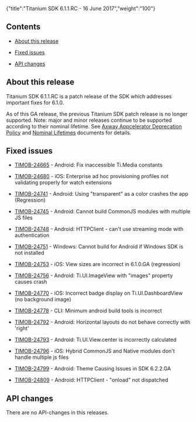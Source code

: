 {"title":"Titanium SDK 6.1.1.RC - 16 June 2017","weight":"100"}

## Contents

* [About this release](#Aboutthisrelease)

* [Fixed issues](#Fixedissues)

* [API changes](#APIchanges)


## About this release

Titanium SDK 6.1.1.RC is a patch release of the SDK which addresses important fixes for 6.1.0.

As of this GA release, the previous Titanium SDK patch release is no longer supported. Note: major and minor releases continue to be supported according to their nominal lifetime. See [Axway Appcelerator Deprecation Policy](/docs/appc/AMPLIFY_Appcelerator_Services_Overview/Axway_Appcelerator_Deprecation_Policy/) and [Nominal Lifetimes](/docs/appc/AMPLIFY_Appcelerator_Services_Overview/Axway_Appcelerator_Product_Lifecycle/#NominalLifetimes) documents for details.

## Fixed issues

* [TIMOB-24665](https://jira.appcelerator.org/browse/TIMOB-24665) - Android: Fix inaccessible Ti.Media constants

* [TIMOB-24680](https://jira.appcelerator.org/browse/TIMOB-24680) - iOS: Enterprise ad hoc provisioning profiles not validating properly for watch extensions

* [TIMOB-24741](https://jira.appcelerator.org/browse/TIMOB-24741) - Android: Using "transparent" as a color crashes the app (Regression)

* [TIMOB-24745](https://jira.appcelerator.org/browse/TIMOB-24745) - Android: Cannot build CommonJS modules with multiple JS files

* [TIMOB-24748](https://jira.appcelerator.org/browse/TIMOB-24748) - Android: HTTPClient - can't use streaming mode with authentication

* [TIMOB-24751](https://jira.appcelerator.org/browse/TIMOB-24751) - Windows: Cannot build for Android if Windows SDK is not installed

* [TIMOB-24753](https://jira.appcelerator.org/browse/TIMOB-24753) - iOS: View sizes are incorrect in 6.1.0.GA (regression)

* [TIMOB-24756](https://jira.appcelerator.org/browse/TIMOB-24756) - Android: Ti.UI.ImageView with "images" property causes crash

* [TIMOB-24770](https://jira.appcelerator.org/browse/TIMOB-24770) - iOS: Incorrect badge display on Ti.UI.DashboardView (no background image)

* [TIMOB-24778](https://jira.appcelerator.org/browse/TIMOB-24778) - CLI: Minimum android build tools is incorrect

* [TIMOB-24792](https://jira.appcelerator.org/browse/TIMOB-24792) - Android: Horizontal layouts do not behave correctly with 'right'

* [TIMOB-24793](https://jira.appcelerator.org/browse/TIMOB-24793) - Android: Ti.UI.View.center is incorrectly calculated

* [TIMOB-24796](https://jira.appcelerator.org/browse/TIMOB-24796) - iOS: Hybrid CommonJS and Native modules don't handle multiple js files

* [TIMOB-24799](https://jira.appcelerator.org/browse/TIMOB-24799) - Android: Theme Causing Issues in SDK 6.2.2.GA

* [TIMOB-24809](https://jira.appcelerator.org/browse/TIMOB-24809) - Android: HTTPClient - "onload" not dispatched


## API changes

There are no API-changes in this releases.
